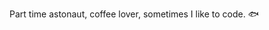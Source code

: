 Part time astonaut, coffee lover, sometimes I like to code. 🐟

<!---
davidmustea/davidmustea is a ✨ special ✨ repository because its `README.md` (this file) appears on your GitHub profile.
You can click the Preview link to take a look at your changes.
--->
